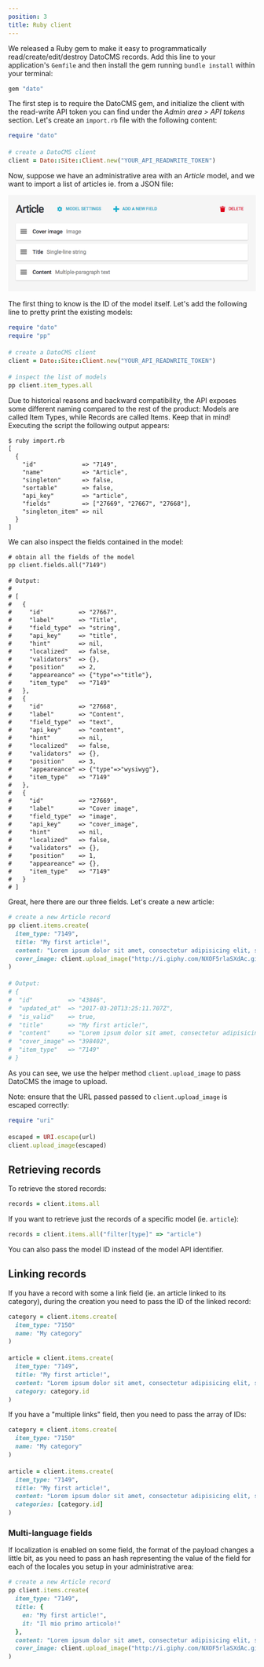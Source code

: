 ```yaml
---
position: 3
title: Ruby client
---
```


We released a Ruby gem to make it easy to programmatically read/create/edit/destroy DatoCMS records. Add this line to your application's `Gemfile` and then install the gem running `bundle install` within your terminal:

```ruby
gem "dato"
```

The first step is to require the DatoCMS gem, and initialize the client with the read-write API token you can find under the *Admin area > API tokens* section. Let's create an `import.rb` file with the following content:

```ruby
require "dato"

# create a DatoCMS client
client = Dato::Site::Client.new("YOUR_API_READWRITE_TOKEN")
```

Now, suppose we have an administrative area with an *Article* model, and we want to import a list of articles ie. from a JSON file:

![foo](../images/import/article.png)

The first thing to know is the ID of the model itself. Let's add the following line to pretty print the existing models:

```ruby
require "dato"
require "pp"

# create a DatoCMS client
client = Dato::Site::Client.new("YOUR_API_READWRITE_TOKEN")

# inspect the list of models
pp client.item_types.all
```

Due to historical reasons and backward compatibility, the API exposes some different naming compared to the rest of the product: Models are called Item Types, while Records are called Items. Keep that in mind! Executing the script the following output appears:

```
$ ruby import.rb
[
  {
    "id"             => "7149",
    "name"           => "Article",
    "singleton"      => false,
    "sortable"       => false,
    "api_key"        => "article",
    "fields"         => ["27669", "27667", "27668"],
    "singleton_item" => nil
  }
]
```

We can also inspect the fields contained in the model:

```
# obtain all the fields of the model
pp client.fields.all("7149")

# Output:
#
# [
#   {
#     "id"          => "27667",
#     "label"       => "Title",
#     "field_type"  => "string",
#     "api_key"     => "title",
#     "hint"        => nil,
#     "localized"   => false,
#     "validators"  => {},
#     "position"    => 2,
#     "appeareance" => {"type"=>"title"},
#     "item_type"   => "7149"
#   },
#   {
#     "id"          => "27668",
#     "label"       => "Content",
#     "field_type"  => "text",
#     "api_key"     => "content",
#     "hint"        => nil,
#     "localized"   => false,
#     "validators"  => {},
#     "position"    => 3,
#     "appeareance" => {"type"=>"wysiwyg"},
#     "item_type"   => "7149"
#   },
#   {
#     "id"          => "27669",
#     "label"       => "Cover image",
#     "field_type"  => "image",
#     "api_key"     => "cover_image",
#     "hint"        => nil,
#     "localized"   => false,
#     "validators"  => {},
#     "position"    => 1,
#     "appeareance" => {},
#     "item_type"   => "7149"
#   }
# ]
```

Great, here there are our three fields. Let's create a new article:

```ruby
# create a new Article record
pp client.items.create(
  item_type: "7149",
  title: "My first article!",
  content: "Lorem ipsum dolor sit amet, consectetur adipisicing elit, sed eiusmod.",
  cover_image: client.upload_image("http://i.giphy.com/NXOF5rlaSXdAc.gif")
)

# Output:
# {
#  "id"          => "43846",
#  "updated_at"  => "2017-03-20T13:25:11.707Z",
#  "is_valid"    => true,
#  "title"       => "My first article!",
#  "content"     => "Lorem ipsum dolor sit amet, consectetur adipisicing elit, sed eiusmod.",
#  "cover_image" => "398402",
#  "item_type"   => "7149"
# }
```

As you can see, we use the helper method `client.upload_image` to pass DatoCMS the image to upload.

Note: ensure that the URL passed passed to `client.upload_image` is escaped correctly:

```ruby
require "uri"

escaped = URI.escape(url)
client.upload_image(escaped)
```

## Retrieving records

To retrieve the stored records:

```ruby
records = client.items.all
```

If you want to retrieve just the records of a specific model (ie. `article`):

```ruby
records = client.items.all("filter[type]" => "article")
```

You can also pass the model ID instead of the model API identifier.

## Linking records

If you have a record with some a link field (ie. an article linked to its category), during the creation you need to pass the ID of the linked record:

```ruby
category = client.items.create(
  item_type: "7150"
  name: "My category"
)

article = client.items.create(
  item_type: "7149",
  title: "My first article!",
  content: "Lorem ipsum dolor sit amet, consectetur adipisicing elit, sed eiusmod.",
  category: category.id
)
```

If you have a "multiple links" field, then you need to pass the array of IDs:

```ruby
category = client.items.create(
  item_type: "7150"
  name: "My category"
)

article = client.items.create(
  item_type: "7149",
  title: "My first article!",
  content: "Lorem ipsum dolor sit amet, consectetur adipisicing elit, sed eiusmod.",
  categories: [category.id]
)
```

### Multi-language fields

If localization is enabled on some field, the format of the payload changes a little bit, as you need to pass an hash representing the value of the field for each of the locales you setup in your administrative area:

```ruby
# create a new Article record
pp client.items.create(
  item_type: "7149",
  title: {
    en: "My first article!",
    it: "Il mio primo articolo!"
  },
  content: "Lorem ipsum dolor sit amet, consectetur adipisicing elit, sed eiusmod.",
  cover_image: client.upload_image("http://i.giphy.com/NXOF5rlaSXdAc.gif")
)
```


